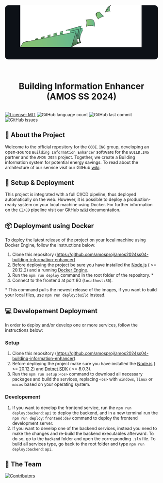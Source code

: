 <div align="center">
  <div align="center" style="background-color:#0d1117; padding-bottom: 20px; border-radius:10px">
    <img src="https://github.com/amosproj/amos2024ss04-building-information-enhancer/blob/main/Deliverables/sprint-01/team-logo.png?raw=true" width="400" alt="Code.ing Group Logo">
    </br>
  </div>
  <h1 style="padding:15px;border-bottom: 0;">Building Information Enhancer (AMOS SS 2024)</h1>
</div>

[![License: MIT](https://img.shields.io/badge/License-MIT-green.svg)](https://opensource.org/licenses/MIT)
![GitHub language count](https://img.shields.io/github/languages/count/amosproj/amos2024ss04-building-information-enhancer)
![GitHub last commit](https://img.shields.io/github/last-commit/amosproj/amos2024ss04-building-information-enhancer)
![GitHub issues](https://img.shields.io/github/issues/amosproj/amos2024ss04-building-information-enhancer)

## 📢 About the Project

Welcome to the official repository for the `CODE.ING` group, developing an open-source `Building Information Enhancer` software for the `BUILD.ING` partner and the `AMOS 2024` project. Together, we create a Building information system for potential energy savings. To read about the architecture of our service visit our GitHub [wiki](https://github.com/amosproj/amos2024ss04-building-information-enhancer/wiki).

## 🚀 Setup & Deployment

This project is integrated with a full CI/CD pipeline, thus deployed automatically on the web. However, it is possible to deploy a production-ready system on your local machine using Docker. For further information on the `CI/CD` pipeline visit our GitHub [wiki](https://github.com/amosproj/amos2024ss04-building-information-enhancer/wiki/CI%E2%80%90CD-Pipeline) documentation.

## 📦 Deployment using Docker

To deploy the latest release of the project on your local machine using Docker Engine, follow the instructions below:

1. Clone this repository (https://github.com/amosproj/amos2024ss04-building-information-enhancer).
2. Before deploying the project be sure you have installed the [Node.js](https://nodejs.org/en) ( >= 20.12.2) and a running [Docker Engine](https://docs.docker.com/engine/install/).
3. Run the `npm run deploy` command in the root folder of the repository. \*
4. Connect to the frontend at port 80 (`localhost:80`).

\* This command pulls the newest release of the images, if you want to build your local files, use `npm run deploy:build` instead.

## 💻 Developement Deployment

In order to deploy and/or develop one or more services, follow the instructions below:

### Setup

1. Clone this repository (https://github.com/amosproj/amos2024ss04-building-information-enhancer).
2. Before deploying the project make sure you have installed the [Node.js](https://nodejs.org/en) ( >= 20.12.2) and [Dotnet SDK](https://dotnet.microsoft.com/en-us/download) ( >= 8.0.3).
3. Run the `npm run setup:<os>` command to download all necessary packages and build the services, replacing `<os>` with `windows`, `linux` or `macos` based on your operating system.

### Developement

1. If you want to develop the frontend service, run the `npm run deploy:backend:api` to deploy the backend, and in a new terminal run the `npm run deploy:frontend:dev` command to deploy the frontend development server.
2. If you want to develop one of the backend services, instead you need to make the changes and re-build the backend executables afterward. To do so, go to the `backend` folder and open the corresponding `.sln` file. To build all services type, go back to the root folder and type `npm run deploy:backend:api`.

## 👥 The Team

[![Contributors](https://contrib.rocks/image?repo=amosproj/amos2024ss04-building-information-enhancer)](https://github.com/amosproj/amos2024ss04-building-information-enhancer/graphs/contributors)
